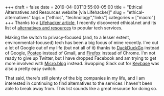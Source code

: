 +++ 
draft = false
date = 2019-04-03T13:55:00-05:00
title = "Ethical Alternatives and Resources website [via Lifehacker]"
slug = "ethical-alternatives" 
tags = ["ethics", "technology","links"]
categories = ["macro"]
+++
Thanks to a [Lifehacker article](https://lifehacker.com/find-ethical-open-source-alternatives-to-almost-every-a-1833746899), I recently discovered ethical.net and its list of [alternatives and resources](https://ethical.net/resources/) to popular tech services. 

Making the switch to privacy-focused (and, to a lesser extent, environmental-focused) tech has been a big focus of mine recently. I've cut a lot of Google out of my life (but not all of it) thanks to [DuckDuckGo](https://start.duckduckgo.com/) instead of Google, [Posteo](https://posteo.de/en) instead of Gmail, and [Firefox](https://www.mozilla.org/en-US/firefox/new/?redirect_source=firefox-com) instead of Chrome. I'm not ready to give up Twitter, but I have dropped Facebook and am trying to get more involved with [Micro.blog](https://micro.blog/) instead. Swapping Slack out for [Keybase](https://keybase.io/) was also a pretty easy switch. 

That said, there's still plenty of the big companies in my life, and I am interested in continuing to find alternatives to the services I haven't been able to break away from. This list sounds like a great resource for doing so. 